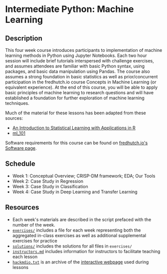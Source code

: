 # Intermediate Python: Machine Learning

## Description

This four week course introduces participants to implementation of machine learning methods in Python using Jupyter Notebooks. Each two hour session will include brief tutorials interspersed with challenge exercises, and assumes attendees are familiar with basic Python syntax, using packages, and basic data manipulation using Pandas. The course also assumes a strong foundation in basic statistics as well as prior/concurrent participation in the fredhutch.io course Concepts in Machine Learning (or equivalent experience). At the end of this course, you will be able to apply basic principles of machine learning to research questions and will have established a foundation for further exploration of machine learning techniques.

Much of the material for these lessons has been adapted from these sources:
* [An Introduction to Statistical Learning with Applications in R](http://www.statlearning.com/)
* [ml_101](https://github.com/QCaudron/ml_101)

Software requirements for this course can be found on [fredhutch.io's Software page](http://www.fredhutch.io/software/).


## Schedule

- Week 1: Conceptual Overview; CRISP-DM framework; EDA; Our Tools
- Week 2: Case Study in Regression
- Week 3: Case Study in Classification
- Week 4: Case Study in Deep Learning and Transfer Learning

## Resources

* Each week's materials are described in the script prefaced with the number of the week.
* [`exercises/`](exercises/) includes a file for each week representing both the aggregated in-class exercises as well as additional
supplemental exercises for practice
* [`solutions/`](solutions/) includes the solutions for all files in `exercises/`
* [`instructors.md`](instructors.md) includes information for instructors to facilitate teaching each lesson
* [`hackmdio.txt`](hackmdio.txt) is an archive of the [interactive webpage](https://hackmd.io) used during lessons
